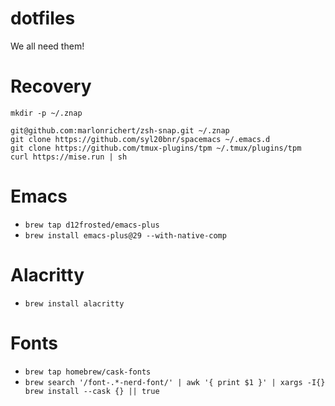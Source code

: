 dotfiles
========

We all need them!

# Recovery

```
mkdir -p ~/.znap

git@github.com:marlonrichert/zsh-snap.git ~/.znap
git clone https://github.com/syl20bnr/spacemacs ~/.emacs.d
git clone https://github.com/tmux-plugins/tpm ~/.tmux/plugins/tpm
curl https://mise.run | sh

```

# Emacs

* `brew tap d12frosted/emacs-plus`
* `brew install emacs-plus@29 --with-native-comp`

# Alacritty

* `brew install alacritty`

# Fonts

* `brew tap homebrew/cask-fonts`
* `brew search '/font-.*-nerd-font/' | awk '{ print $1 }' | xargs -I{} brew install --cask {} || true`
